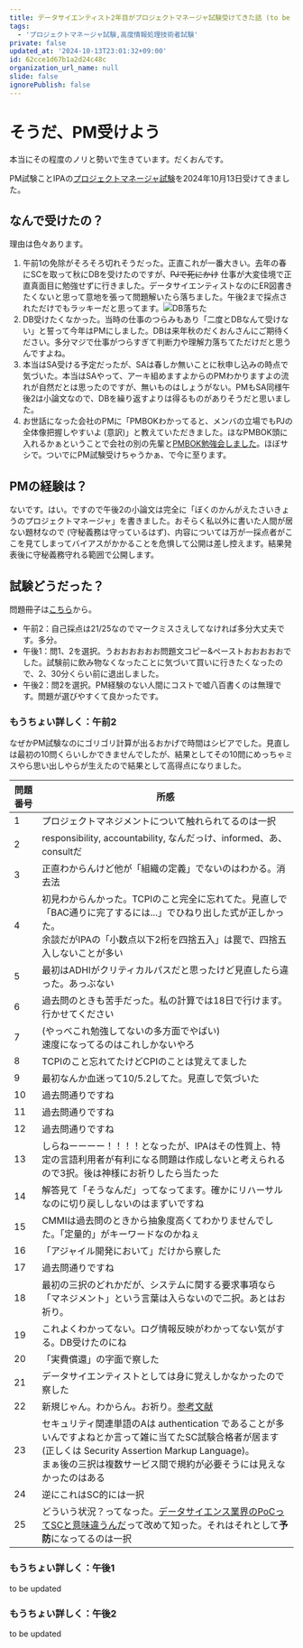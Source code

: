 ```yaml
---
title: データサイエンティスト2年目がプロジェクトマネージャ試験受けてきた話 (to be updated)
tags:
  - 'プロジェクトマネージャ試験,高度情報処理技術者試験'
private: false
updated_at: '2024-10-13T23:01:32+09:00'
id: 62cce1d67b1a2d24c48c
organization_url_name: null
slide: false
ignorePublish: false
---
```

# そうだ、PM受けよう

本当にその程度のノリと勢いで生きています。だくおんです。

PM試験ことIPAの[プロジェクトマネージャ試験](https://www.ipa.go.jp/shiken/kubun/pm.html)を2024年10月13日受けてきました。

## なんで受けたの？

理由は色々あります。

1. 午前1の免除がそろそろ切れそうだった。正直これが一番大きい。去年の春にSCを取って秋にDBを受けたのですが、~~PJで死にかけ~~ 仕事が大変佳境で正直真面目に勉強せずに行きました。データサイエンティストなのにER図書きたくないと思って意地を張って問題解いたら落ちました。午後2まで採点されただけでもラッキーだと思ってます。![DB落ちた](https://qiita-image-store.s3.ap-northeast-1.amazonaws.com/0/3904812/1642eaba-948d-d71d-c989-6534aac5a3ea.png)
2. DB受けたくなかった。当時の仕事のつらみもあり「二度とDBなんて受けない」と誓って今年はPMにしました。DBは来年秋のだくおんさんにご期待ください。多分マジで仕事がつらすぎて判断力や理解力落ちてただけだと思うんですよね。
3. 本当はSA受ける予定だったが、SAは春しか無いことに秋申し込みの時点で気づいた。本当はSAやって、アーキ組めますよからのPMわかりますよの流れが自然だとは思ったのですが、無いものはしょうがない。PMもSA同様午後2は小論文なので、DBを繰り返すよりは得るものがありそうだと思いました。
4. お世話になった会社のPMに「PMBOKわかってると、メンバの立場でもPJの全体像把握しやすいよ (意訳)」と教えていただきました。ほなPMBOK頭に入れるかぁということで会社の別の先輩と[PMBOK勉強会しました](https://github.com/Daku-on/PMBOK_seminar)。ほぼサシで。ついでにPM試験受けちゃうかぁ、で今に至ります。

## PMの経験は？

ないです。はい。ですので午後2の小論文は完全に「ぼくのかんがえたさいきょうのプロジェクトマネージャ」を書きました。おそらく私以外に書いた人間が居ない題材なので (守秘義務は守っているはず)、内容については万が一採点者がここを見てしまってバイアスがかかることを危惧して公開は差し控えます。結果発表後に守秘義務守れる範囲で公開します。

## 試験どうだった？

問題冊子は[こちら](https://www.ipa.go.jp/shiken/mondai-kaiotu/2024r06.html#aki_pm)から。

- 午前2：自己採点は21/25なのでマークミスさえしてなければ多分大丈夫です。多分。
- 午後1：問1、2を選択。うおおおおおお問題文コピー&ペーストおおおおおでした。試験前に飲み物なくなったことに気づいて買いに行きたくなったので、2、30分くらい前に退出しました。
- 午後2：問2を選択。PM経験のない人間にコストで嘘八百書くのは無理です。問題が選びやすくて良かったです。

### もうちょい詳しく：午前2

なぜかPM試験なのにゴリゴリ計算が出るおかげで時間はシビアでした。見直しは最初の10問くらいしかできませんでしたが、結果としてその10問にめっちゃミスやら思い出しやらが生えたので結果として高得点になりました。

| 問題番号 | 所感 |
| -------- | ---- |
| 1        | プロジェクトマネジメントについて触れられてるのは一択 |
| 2        | responsibility, accountability, なんだっけ、informed、あ、consultだ |
| 3        | 正直わからんけど他が「組織の定義」でないのはわかる。消去法 |
| 4        | 初見わからんかった。TCPIのこと完全に忘れてた。見直しで「BAC通りに完了するには...」でひねり出した式が正しかった。<br> 余談だがIPAの「小数点以下2桁を四捨五入」は罠で、四捨五入しないことが多い |
| 5        | 最初はADHIがクリティカルパスだと思ったけど見直したら違った。あっぶない |
| 6        | 過去問のときも苦手だった。私の計算では18日で行けます。行かせてください |
| 7        | (やっべこれ勉強してないの多方面でやばい) <br> 速度になってるのはこれしかないやろ |
| 8        | TCPIのこと忘れてたけどCPIのことは覚えてました |
| 9        | 最初なんか血迷って10/5.2してた。見直しで気づいた |
| 10       | 過去問通りですね |
| 11       | 過去問通りですね |
| 12       | 過去問通りですね |
| 13       | しらねーーーー！！！！となったが、IPAはその性質上、特定の言語利用者が有利になる問題は作成しないと考えられるので3択。後は神様にお祈りしたら当たった |
| 14       | 解答見て「そうなんだ」ってなってます。確かにリハーサルなのに切り戻ししないのはまずいですね |
| 15       | CMMIは過去問のときから抽象度高くてわかりませんでした。「定量的」がキーワードなのかねぇ |
| 16       | 「アジャイル開発において」だけから察した |
| 17       | 過去問通りですね |
| 18       | 最初の三択のどれかだが、システムに関する要求事項なら「マネジメント」という言葉は入らないので二択。あとはお祈り。 |
| 19       | これよくわかってない。ログ情報反映がわかってない気がする。DB受けたのにね |
| 20       | 「実費償還」の字面で察した |
| 21       | データサイエンティストとしては身に覚えしかなかったので察した |
| 22       | 新規じゃん。わからん。お祈り。[参考文献](https://pe.techno-con.co.jp/technovision/series/back9_1507d.html) |
| 23       | セキュリティ関連単語のAは authentication であることが多いんですよねとか言って雑に当てたSC試験合格者が居ます (正しくは Security Assertion Markup Language)。 <br> まぁ後の三択は複数サービス間で規約が必要そうには見えなかったのはある |
| 24       | 逆にこれはSC的には一択 |
| 25       | どういう状況？ってなった。[データサイエンス業界のPoCってSCと意味違うんだ](https://eset-info.canon-its.jp/malware_info/term/detail/00008.html)って改めて知った。それはそれとして**予防**になってるのは一択 |

### もうちょい詳しく：午後1

to be updated

### もうちょい詳しく：午後2

to be updated
